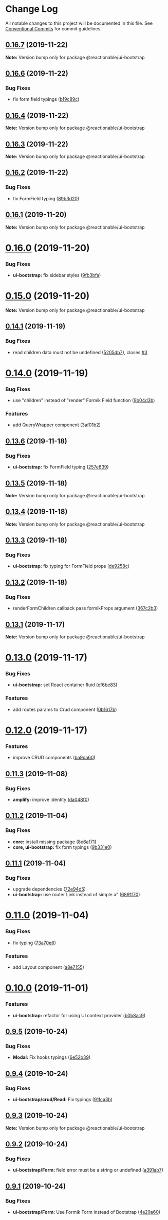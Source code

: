 # Change Log

All notable changes to this project will be documented in this file.
See [Conventional Commits](https://conventionalcommits.org) for commit guidelines.

## [0.16.7](https://github.com/reactionable/reactionable/compare/v0.16.6...v0.16.7) (2019-11-22)

**Note:** Version bump only for package @reactionable/ui-bootstrap





## [0.16.6](https://github.com/reactionable/reactionable/compare/v0.16.5...v0.16.6) (2019-11-22)


### Bug Fixes

* fix form field typings ([b19c89c](https://github.com/reactionable/reactionable/commit/b19c89c7ebef93b11b5ba7e5a9dd2dc9ddf144c3))





## [0.16.4](https://github.com/reactionable/reactionable/compare/v0.16.3...v0.16.4) (2019-11-22)

**Note:** Version bump only for package @reactionable/ui-bootstrap





## [0.16.3](https://github.com/reactionable/reactionable/compare/v0.16.2...v0.16.3) (2019-11-22)

**Note:** Version bump only for package @reactionable/ui-bootstrap





## [0.16.2](https://github.com/reactionable/reactionable/compare/v0.16.1...v0.16.2) (2019-11-22)


### Bug Fixes

* fix FormField typing ([89b3d20](https://github.com/reactionable/reactionable/commit/89b3d202eeb3a30f5a1e8db496dfb0543ace609d))





## [0.16.1](https://github.com/reactionable/reactionable/compare/v0.16.0...v0.16.1) (2019-11-20)

**Note:** Version bump only for package @reactionable/ui-bootstrap





# [0.16.0](https://github.com/reactionable/reactionable/compare/v0.15.0...v0.16.0) (2019-11-20)


### Bug Fixes

* **ui-bootstrap:** fix sidebar styles ([9fb3bfa](https://github.com/reactionable/reactionable/commit/9fb3bfa9b42783530d1d91a5d09b6264fcee70ed))





# [0.15.0](https://github.com/reactionable/reactionable/compare/v0.14.1...v0.15.0) (2019-11-20)

**Note:** Version bump only for package @reactionable/ui-bootstrap





## [0.14.1](https://github.com/reactionable/reactionable/compare/v0.14.0...v0.14.1) (2019-11-19)


### Bug Fixes

* read children data must not be undefined ([5205db7](https://github.com/reactionable/reactionable/commit/5205db740cc6ea88a9e7f31196e445f17760e355)), closes [#3](https://github.com/reactionable/reactionable/issues/3)





# [0.14.0](https://github.com/reactionable/reactionable/compare/v0.13.6...v0.14.0) (2019-11-19)


### Bug Fixes

* use "children" instead of "render" Formik Field function ([9b04d3b](https://github.com/reactionable/reactionable/commit/9b04d3b960fcd7c19a7df46c2427641363f96420))


### Features

* add QueryWrapper component ([3af01b2](https://github.com/reactionable/reactionable/commit/3af01b2b3392f2c87f70a3b13a9154789a9e0fd8))





## [0.13.6](https://github.com/reactionable/reactionable/compare/v0.13.5...v0.13.6) (2019-11-18)


### Bug Fixes

* **ui-bootstrap:** fix FormField typing ([257e839](https://github.com/reactionable/reactionable/commit/257e83988d12bed9721ed8226684a9e16f94e1d3))





## [0.13.5](https://github.com/reactionable/reactionable/compare/v0.13.4...v0.13.5) (2019-11-18)

**Note:** Version bump only for package @reactionable/ui-bootstrap





## [0.13.4](https://github.com/reactionable/reactionable/compare/v0.13.3...v0.13.4) (2019-11-18)

**Note:** Version bump only for package @reactionable/ui-bootstrap





## [0.13.3](https://github.com/reactionable/reactionable/compare/v0.13.2...v0.13.3) (2019-11-18)


### Bug Fixes

* **ui-bootstrap:** fix typing for FormField props ([de9258c](https://github.com/reactionable/reactionable/commit/de9258cdac6934a93a331d6e6278e2dae84bca5e))





## [0.13.2](https://github.com/reactionable/reactionable/compare/v0.13.1...v0.13.2) (2019-11-18)


### Bug Fixes

* renderFormChildren callback pass formikProps argument ([367c2b3](https://github.com/reactionable/reactionable/commit/367c2b38110899360d43118833f5e388b4981ac3))





## [0.13.1](https://github.com/reactionable/reactionable/compare/v0.13.0...v0.13.1) (2019-11-17)

**Note:** Version bump only for package @reactionable/ui-bootstrap





# [0.13.0](https://github.com/reactionable/reactionable/compare/v0.12.0...v0.13.0) (2019-11-17)


### Bug Fixes

* **ui-bootstrap:** set React container fluid ([ef6be83](https://github.com/reactionable/reactionable/commit/ef6be836f9a190da4d51ef89b6e0c352fdced53a))


### Features

* add routes params to Crud component ([0b1617b](https://github.com/reactionable/reactionable/commit/0b1617b88759eb454c7d05dbca9479e1641af88e))





# [0.12.0](https://github.com/reactionable/reactionable/compare/v0.11.3...v0.12.0) (2019-11-17)


### Features

* improve CRUD components ([ba9da60](https://github.com/reactionable/reactionable/commit/ba9da6058443e420e24d740c84fed382ba70b702))





## [0.11.3](https://github.com/reactionable/reactionable/compare/v0.11.2...v0.11.3) (2019-11-08)


### Bug Fixes

* **amplify:** improve identity ([da048f0](https://github.com/reactionable/reactionable/commit/da048f0bcb5f8008457b4edc9fa03490a5e46585))





## [0.11.2](https://github.com/reactionable/reactionable/compare/v0.11.1...v0.11.2) (2019-11-04)


### Bug Fixes

* **core:** install missing package ([8e6af71](https://github.com/reactionable/reactionable/commit/8e6af71fc00e42dbcd76abbc711de074ae6e1204))
* **core, ui-bootstrap:** fix form typings ([9b331e0](https://github.com/reactionable/reactionable/commit/9b331e0d128d0d1e5c66cd858f0e2d235065829b))





## [0.11.1](https://github.com/reactionable/reactionable/compare/v0.11.0...v0.11.1) (2019-11-04)


### Bug Fixes

* upgrade dependencies ([72e94d5](https://github.com/reactionable/reactionable/commit/72e94d57d4356f720cc6eee37ab5ff47844c5b7b))
* **ui-bootstrap:** use router Link instead of simple a" ([6891f70](https://github.com/reactionable/reactionable/commit/6891f70426eafa0840a1e10d2141a5f3a33228ea))





# [0.11.0](https://github.com/reactionable/reactionable/compare/v0.10.0...v0.11.0) (2019-11-04)


### Bug Fixes

* fix typing ([73a70e6](https://github.com/reactionable/reactionable/commit/73a70e6a62b4e5b09cddb54e40de72155c54ff88))


### Features

* add Layout component ([a8e7155](https://github.com/reactionable/reactionable/commit/a8e7155354168e3c71f978acf124cc651ae7fbe1))





# [0.10.0](https://github.com/reactionable/reactionable/compare/v0.9.5...v0.10.0) (2019-11-01)


### Features

* **ui-bootstrap:** refactor for using UI context provider ([b0b8ac9](https://github.com/reactionable/reactionable/commit/b0b8ac9a9d54f3a90c398c9ab0baac06cbd05253))





## [0.9.5](https://github.com/reactionable/reactionable/compare/v0.9.4...v0.9.5) (2019-10-24)


### Bug Fixes

* **Modal:** Fix hooks typings ([6e52b39](https://github.com/reactionable/reactionable/commit/6e52b390003131c46ccca81d9f63b1bb3efd37a3))





## [0.9.4](https://github.com/reactionable/reactionable/compare/v0.9.3...v0.9.4) (2019-10-24)


### Bug Fixes

* **ui-bootstrap/crud/Read:** Fix typings ([91fca3b](https://github.com/reactionable/reactionable/commit/91fca3b1378b7d83558d622b20beb2aadc148185))





## [0.9.3](https://github.com/reactionable/reactionable/compare/v0.9.2...v0.9.3) (2019-10-24)

**Note:** Version bump only for package @reactionable/ui-bootstrap





## [0.9.2](https://github.com/reactionable/reactionable/compare/v0.9.1...v0.9.2) (2019-10-24)


### Bug Fixes

* **ui-bootstrap/Form:** field error must be a string or undefined ([a391ab7](https://github.com/reactionable/reactionable/commit/a391ab702a99dc2e586e3addeab7e3a2c07c8a17))





## [0.9.1](https://github.com/reactionable/reactionable/compare/v0.9.0...v0.9.1) (2019-10-24)


### Bug Fixes

* **ui-bootstrap/Form:** Use Formik Form instead of Bootstrap ([4a29a60](https://github.com/reactionable/reactionable/commit/4a29a608cd6167032e155b723f70e59e266ea513))
